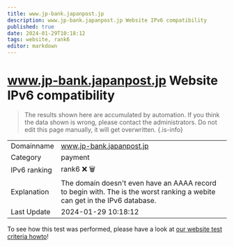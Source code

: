 ```yaml
---
title: www.jp-bank.japanpost.jp
description: www.jp-bank.japanpost.jp Website IPv6 compatibility
published: true
date: 2024-01-29T10:18:12
tags: website, rank6
editor: markdown
---
```


# www.jp-bank.japanpost.jp Website IPv6 compatibility

> The results shown here are accumulated by automation. If you think the data shown is wrong, please contact the administrators. 
> Do not edit this page manually, it will get overwritten.
{.is-info}


|   |   |
| - | - |
| Domainname | www.jp-bank.japanpost.jp
| Category | payment |
| IPv6 ranking | rank6 :x: :wastebasket: |
| Explanation | The domain doesn't even have an AAAA record to begin with. The is the worst ranking a webite can get in the IPv6 database. |
| Last Update | 2024-01-29 10:18:12 |

To see how this test was performed, please have a look at [our website test criteria howto](/howto/testcriteria/website)!

